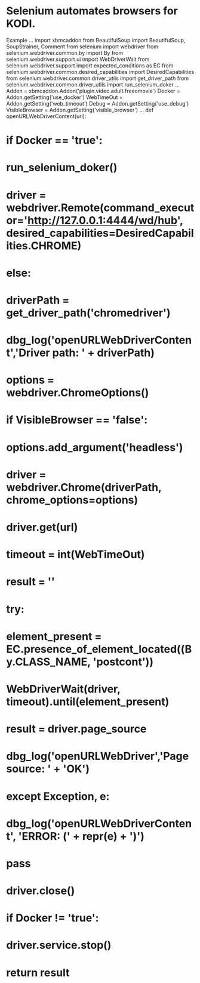 # Selenium automates browsers for KODI.

Example
...
import xbmcaddon
from BeautifulSoup import BeautifulSoup, SoupStrainer, Comment
from selenium import webdriver
from selenium.webdriver.common.by import By
from selenium.webdriver.support.ui import WebDriverWait
from selenium.webdriver.support import expected_conditions as EC
from selenium.webdriver.common.desired_capabilities import DesiredCapabilities
from selenium.webdriver.common.driver_utils import get_driver_path
from selenium.webdriver.common.driver_utils import run_selenium_doker
...
Addon = xbmcaddon.Addon('plugin.video.adult.freeomovie')
Docker = Addon.getSetting('use_docker')
WebTimeOut = Addon.getSetting('web_timeout')
Debug = Addon.getSetting('use_debug')
VisibleBrowser = Addon.getSetting('visible_browser')
...
def openURLWebDriverContent(url):
#    if Docker == 'true':
#        run_selenium_doker()
#        driver = webdriver.Remote(command_executor='http://127.0.0.1:4444/wd/hub', desired_capabilities=DesiredCapabilities.CHROME)
#    else:
#        driverPath = get_driver_path('chromedriver')
#        dbg_log('openURLWebDriverContent','Driver path: ' + driverPath)
#        options = webdriver.ChromeOptions()
#        if VisibleBrowser == 'false':
#            options.add_argument('headless')
#        driver = webdriver.Chrome(driverPath, chrome_options=options)
#    driver.get(url)
#    timeout = int(WebTimeOut)
#    result = ''
#    try:
#        element_present = EC.presence_of_element_located((By.CLASS_NAME, 'postcont'))
#        WebDriverWait(driver, timeout).until(element_present)
#        result = driver.page_source
#        dbg_log('openURLWebDriver','Page source: ' + 'OK')
#    except Exception, e:
#       dbg_log('openURLWebDriverContent', 'ERROR: (' + repr(e) + ')')
#       pass
#    driver.close()
#    if Docker != 'true':
#        driver.service.stop()
#    return result
